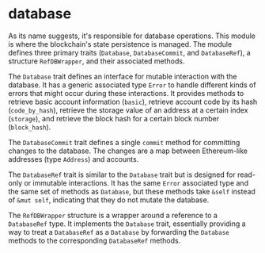 # database

As its name suggests, it's responsible for database operations. This module is where the blockchain's state persistence is managed.
The module defines three primary traits (`Database`, `DatabaseCommit`, and `DatabaseRef`), a structure `RefDBWrapper`, and their associated methods.

The `Database` trait defines an interface for mutable interaction with the database. It has a generic associated type `Error` to handle different kinds of errors that might occur during these interactions. It provides methods to retrieve basic account information (`basic`), retrieve account code by its hash (`code_by_hash`), retrieve the storage value of an address at a certain index (`storage`), and retrieve the block hash for a certain block number (`block_hash`).

The `DatabaseCommit` trait defines a single `commit` method for committing changes to the database. The changes are a map between Ethereum-like addresses (type `Address`) and accounts.

The `DatabaseRef` trait is similar to the `Database` trait but is designed for read-only or immutable interactions. It has the same `Error` associated type and the same set of methods as `Database`, but these methods take `&self` instead of `&mut self`, indicating that they do not mutate the database.

The `RefDBWrapper` structure is a wrapper around a reference to a `DatabaseRef` type. It implements the `Database` trait, essentially providing a way to treat a `DatabaseRef` as a `Database` by forwarding the `Database` methods to the corresponding `DatabaseRef` methods.
